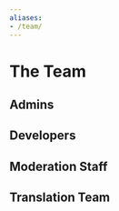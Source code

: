 ```yaml
---
aliases:
- /team/
---
```


# The Team

## Admins
<Person
  avatar="/images/user/coolguy3289.png"
  imageClass="rounded"
  name="Coolguy3289"
  subtitle="SysAdmin">
  <a title="Website" href="https://thegamingcorner.net">
    <icon-site/>
  </a>
  <a title="GitHub" href="https://github.com/Coolguy3289">
    <icon-github/>
  </a>
  <a title="Twitter" href="https://twitter.com/DJCoolguy3289">
    <icon-twitter/>
  </a>
</Person>
<Person
  avatar="/images/user/yooks.png"
  imageClass="rounded"
  name="Yooks"
  subtitle="Policy Manager"/>

## Developers
<Person
  avatar="/images/user/yamboy.png"
  imageClass="rounded"
  name="Yamboy"
  subtitle="Backend Developer"/>
<Person
  avatar="/images/user/snazzah.png"
  imageClass="rounded"
  name="Snazzah"
  subtitle="Frontend Developer">
  <a title="Website" href="https://snazzah.com/">
    <icon-site/>
  </a>
  <a title="GitHub" href="https://github.com/Snazzah">
    <icon-github/>
  </a>
  <a title="Twitter" href="https://twitter.com/Snazzah">
    <icon-twitter/>
  </a>
</Person>

## Moderation Staff
<Person 
  avatar="/images/user/mystic.png"
  imageClass="rounded"
  name="Mystic"
  subtitle="Moderator and Support Staff"/>
<Person
  avatar="/images/user/clab.png"
  imageClass="rounded"
  name="Clab"
  subtitle="Moderator and Support Staff"/>
<Person
  avatar="/images/user/techguy9078.png"
  imageClass="rounded"
  name="Techguy9078"
  subtitle="Moderator and Support Staff"/>

## Translation Team
<Person name="kcSeb"/>
<Person name="Saederup92"/>
<Person name="Setrin"/>
<Person name="dragon-kurve"/>
<Person name="infinite-persistence"/>
<Person name="Jerbod"/>
<Person name="Lobo Metalurgico"/>
<Person name="Mackan"/>
<Person name="MercyMe"/>
<Person name="Seadox"/>
